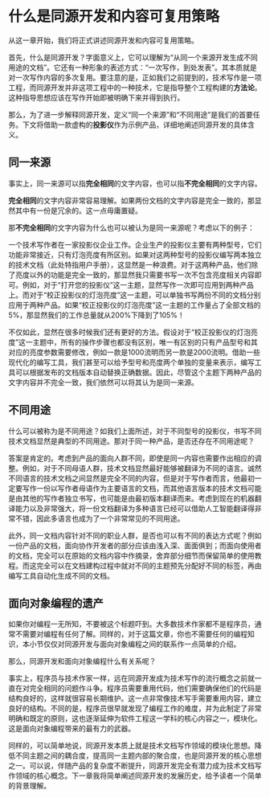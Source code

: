 # 什么是同源开发和内容可复用策略


从这一章开始，我们将正式讲述同源开发和内容可复用策略。

首先，什么是同源开发？字面意义上，它可以理解为“从同一个来源开发生成不同用途的文档”。它还有一种形象的表述方式：“一次写作，到处发表”。其本质就是对一次写作内容的多次复用。要注意的是，正如我们之前提到的，技术写作是一项工程，而同源开发并非这项工程中的一种技术，它是指导整个工程构建的**方法论**。这种指导思想应该在写作开始即被明确下来并得到执行。

那么，为了进一步解释同源开发，定义“同一个来源”和“不同用途”是我们的首要任务。下文将借助一款虚构的**投影仪**作为示例产品，详细地阐述同源开发的具体含义。

## 同一来源


事实上，同一来源可以指**完全相同**的文字内容，也可以指**不完全相同**的文字内容。

**完全相同**的文字内容非常容易理解。如果两份文档的文字内容是完全一致的，那显然其中有一份是冗余的。这一点毋庸置疑。

那**不完全相同**的文字内容为什么也可以被认为是同一来源呢？考虑以下的例子：

一个技术写作者在一家投影仪企业工作。企业生产的投影仪主要有两种型号，它们功能非常接近，只有灯泡亮度有所区别。如果对这两种型号的投影仪编写两本独立的技术文档（此处特指用户手册），这显然是一种浪费。对于这两种产品，他们除了亮度以外的功能是完全一致的，那显然我只需要书写一次不包含亮度相关内容即可。例如，对于“打开您的投影仪”这一主题，显然写作一次即可应用到两种产品上。而对于“校正投影仪的灯泡亮度”这一主题，可以单独书写两份不同的文档分别应用于两种产品。如果“校正投影仪的灯泡亮度”这一主题的工作量占了全部文档的5%，那显然我们的工作总量就从200%下降到了105%！

不仅如此，显然在很多时候我们还有更好的方法。假设对于“校正投影仪的灯泡亮度”这一主题中，所有的操作步骤也都没有区别，唯一有区别的只有产品型号和其对应的亮度参数需要修改，例如一款是1000流明而另一款是2000流明。借助一些现代化的编写工具，我们甚至可以给予型号和亮度两个单独的变量来表示，编写工具可以根据发布的文档版本自动替换正确数据。因此，尽管这个主题下两种产品的文字内容并不完全一致，我们依然可以将其认为是同一来源。

## 不同用途


什么可以被称为是不同用途？如我们上面所述，对于不同型号的投影仪，书写不同技术文档显然是典型的不同用途。那对于同一种产品，是否还存在不同用途呢？

答案是肯定的。考虑到产品的面向人群不同，即使是同一内容也需要作出相应的调整。例如，对于不同母语人群，技术文档显然最好能够被翻译为不同的语言。诚然不同语言的技术文档之间显然是完全不同的内容，但是对于写作者而言，他最初一定要写作一份以写作者母语作为主要语言的文档，而其他语言版本的技术文档可能是由其他的写作者独立书写，也可能是由最初版本翻译而来。考虑到现在的机器翻译能力以及非常强大，将一份文档翻译为多种语言已经可以借助人工智能翻译得非常不错，因此多语言也成为了一个非常常见的不同用途。

此外，同一文档内容针对不同的职业人群，是否也可以有不同的表达方式呢？例如一份产品的文档，面向协作开发者的部分应该由浅入深、面面俱到；而面向使用者的文档，完全可以在原始的文档内容中作摘录，舍弃部分细节而保留简单的使用教程。而这完全可以在文档建构过程中就对不同的主题预先分配好不同的标签，再由编写工具自动化生成不同的文档。

## 面向对象编程的遗产


如果你对编程一无所知，不要被这个标题吓到。大多数技术作家都不是程序员，通常不需要对编程有任何了解。同样的，对于这篇文章，你也不需要任何的编程知识，本小节仅仅对同源开发与面向对象编程之间的联系作一点简单的介绍。

那么，同源开发和面向对象编程什么有关系呢？

事实上，程序员与技术作家一样，远在同源开发成为技术写作的流行概念之前就一直在对完全相同的问题作斗争。程序员需要重用代码，他们需要确保他们的代码是结构良好的，这样就很容易长期维护。这一点非常像技术写手需要重用内容，建立良好的结构。不同的是，程序员很早就发现了编程工作的难度，并为此制定了非常明确和既定的原则，这也逐渐延伸为软件工程这一学科的核心内容之一，模块化。这是面向对象编程带来的最有力的武器。

同样的，可以简单地说，同源开发本质上就是技术文档写作领域的模块化思想。降低不同主题之间的耦合度，提高同一主题内部的聚合度，也是同源开发的核心思想之一。可以说，伴随产品的复杂度不断提升，同源开发完全有潜力成为技术文档写作领域的核心概念。下一章我将简单阐述同源开发的发展历史，给予读者一个简单的背景理解。





